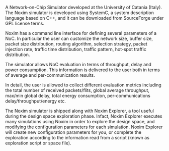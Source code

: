 A Network-on-Chip Simulator developed at the University of Catania (Italy). The Noxim simulator is developed using SystemC, a system description language based on C++, and it can be downloaded from SourceForge under GPL license terms.

Noxim has a command line interface for defining several parameters of a NoC. In particular the user can customize the network size, buffer size, packet size distribution, routing algorithm, selection strategy, packet injection rate, traffic time distribution, traffic pattern, hot-spot traffic distribution.

The simulator allows NoC evaluation in terms of throughput, delay and power consumption. This information is delivered to the user both in terms of average and per-communication results.

In detail, the user is allowed to collect different evaluation metrics including the total number of received packets/flits, global average throughput, max/min global delay, total energy consumption, per-communications delay/throughput/energy etc.

The Noxim simulator is shipped along with Noxim Explorer, a tool useful during the design space exploration phase. Infact, Noxim Explorer executes many simulations using Noxim in order to explore the design space, and modifying the configuration parameters for each simulation. Noxim Explorer will create new configuration parameters for you, or complete the exploration according to the information read from a script (known as exploration script or space file).